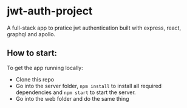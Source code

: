 # jwt-auth-project

A full-stack app to pratice jwt authentication built with express, react, graphql and apollo.

## How to start:

To get the app running locally:

- Clone this repo
- Go into the server folder, `npm install` to install all required dependencies and `npm start` to start the server.
- Go into the web folder and do the same thing

